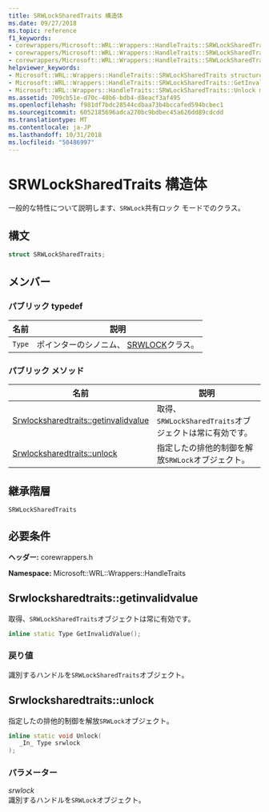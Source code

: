```yaml
---
title: SRWLockSharedTraits 構造体
ms.date: 09/27/2018
ms.topic: reference
f1_keywords:
- corewrappers/Microsoft::WRL::Wrappers::HandleTraits::SRWLockSharedTraits
- corewrappers/Microsoft::WRL::Wrappers::HandleTraits::SRWLockSharedTraits::GetInvalidValue
- corewrappers/Microsoft::WRL::Wrappers::HandleTraits::SRWLockSharedTraits::Unlock
helpviewer_keywords:
- Microsoft::WRL::Wrappers::HandleTraits::SRWLockSharedTraits structure
- Microsoft::WRL::Wrappers::HandleTraits::SRWLockSharedTraits::GetInvalidValue method
- Microsoft::WRL::Wrappers::HandleTraits::SRWLockSharedTraits::Unlock method
ms.assetid: 709cb51e-d70c-40b6-bdb4-d8eacf3af495
ms.openlocfilehash: f981df7bdc28544cdbaa73b4bccafed594bcbec1
ms.sourcegitcommit: 6052185696adca270bc9bdbec45a626dd89cdcdd
ms.translationtype: MT
ms.contentlocale: ja-JP
ms.lasthandoff: 10/31/2018
ms.locfileid: "50486997"
---
```

# <a name="srwlocksharedtraits-structure"></a>SRWLockSharedTraits 構造体

一般的な特性について説明します、`SRWLock`共有ロック モードでのクラス。

## <a name="syntax"></a>構文

```cpp
struct SRWLockSharedTraits;
```

## <a name="members"></a>メンバー

### <a name="public-typedefs"></a>パブリック typedef

名前   | 説明
------ | --------------------------------------------------------------------------
`Type` | ポインターのシノニム、 [SRWLOCK](../windows/srwlock-class.md)クラス。

### <a name="public-methods"></a>パブリック メソッド

名前                                                     | 説明
-------------------------------------------------------- | -----------------------------------------------------------------
[Srwlocksharedtraits::getinvalidvalue](#getinvalidvalue) | 取得、`SRWLockSharedTraits`オブジェクトは常に有効です。
[Srwlocksharedtraits::unlock](#unlock)                   | 指定したの排他的制御を解放`SRWLock`オブジェクト。

## <a name="inheritance-hierarchy"></a>継承階層

`SRWLockSharedTraits`

## <a name="requirements"></a>必要条件

**ヘッダー:** corewrappers.h

**Namespace:** Microsoft::WRL::Wrappers::HandleTraits

## <a name="getinvalidvalue"></a>Srwlocksharedtraits::getinvalidvalue

取得、`SRWLockSharedTraits`オブジェクトは常に有効です。

```cpp
inline static Type GetInvalidValue();
```

### <a name="return-value"></a>戻り値

識別するハンドルを`SRWLockSharedTraits`オブジェクト。

## <a name="unlock"></a>Srwlocksharedtraits::unlock

指定したの排他的制御を解放`SRWLock`オブジェクト。

```cpp
inline static void Unlock(
   _In_ Type srwlock
);
```

### <a name="parameters"></a>パラメーター

*srwlock*<br/>
識別するハンドルを`SRWLock`オブジェクト。
